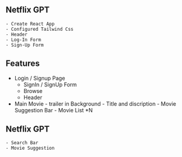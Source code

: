 
## Netflix GPT 

    - Create React App 
    - Configured Tailwind Css 
    - Header 
    - Log-In Form 
    - Sign-Up Form


## Features 
- Login / Signup Page 
    - SignIn / SignUp Form
    - Browse 
    - Header 
 - Main Movie
        - trailer in Background
        - Title and discription 
        - Movie Suggestion Bar 
            - Movie List *N 

## Netflix GPT 
    - Search Bar
    - Movie Suggestion 
    